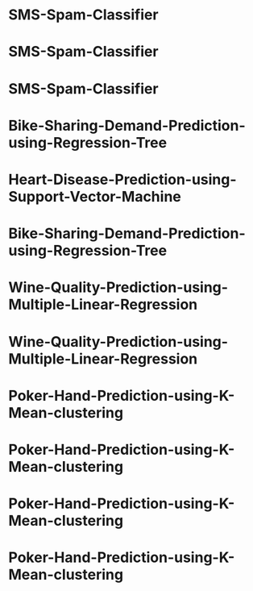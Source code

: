 # SMS-Spam-Classifier
# SMS-Spam-Classifier
# SMS-Spam-Classifier
# Bike-Sharing-Demand-Prediction-using-Regression-Tree
# Heart-Disease-Prediction-using-Support-Vector-Machine
# Bike-Sharing-Demand-Prediction-using-Regression-Tree
# Wine-Quality-Prediction-using-Multiple-Linear-Regression
# Wine-Quality-Prediction-using-Multiple-Linear-Regression
# Poker-Hand-Prediction-using-K-Mean-clustering
# Poker-Hand-Prediction-using-K-Mean-clustering
# Poker-Hand-Prediction-using-K-Mean-clustering
# Poker-Hand-Prediction-using-K-Mean-clustering
